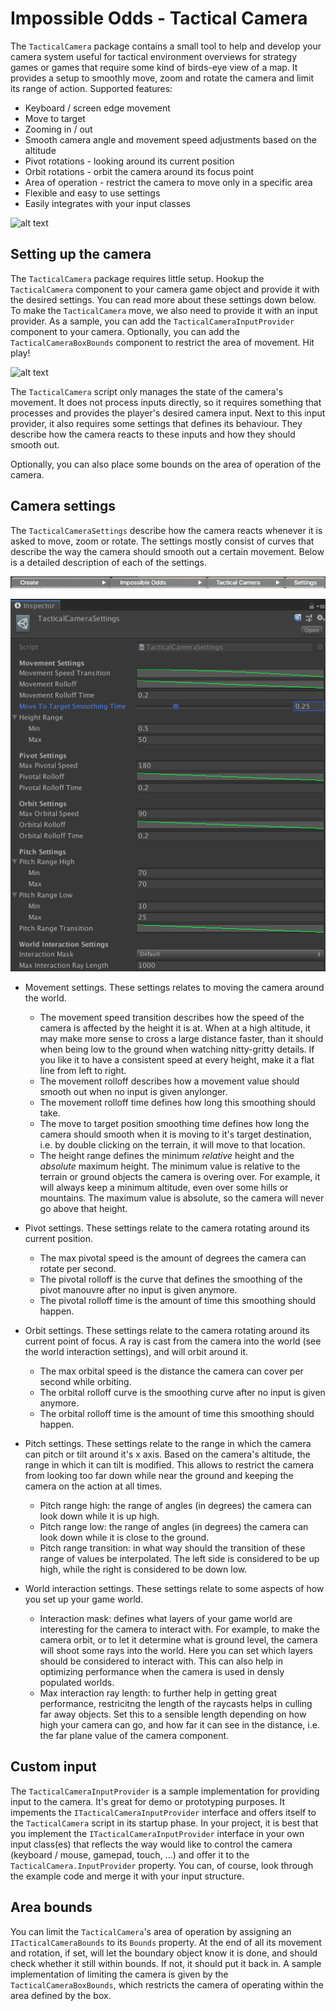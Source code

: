 # Impossible Odds - Tactical Camera

The `TacticalCamera` package contains a small tool to help and develop your camera system useful for tactical environment overviews for strategy games or games that require some kind of birds-eye view of a map. It provides a setup to smoothly move, zoom and rotate the camera and limit its range of action. Supported features:

* Keyboard / screen edge movement
* Move to target
* Zooming in / out
* Smooth camera angle and movement speed adjustments based on the altitude
* Pivot rotations - looking around its current position
* Orbit rotations - orbit the camera around its focus point
* Area of operation - restrict the camera to move only in a specific area
* Flexible and easy to use settings
* Easily integrates with your input classes

![alt text][TacticalCameraFeatures]

## Setting up the camera

The `TacticalCamera` package requires little setup. Hookup the `TacticalCamera` component to your camera game object and provide it with the desired settings. You can read more about these settings down below. To make the `TacticalCamera` move, we also need to provide it with an input provider. As a sample, you can add the `TacticalCameraInputProvider` component to your camera. Optionally, you can add the `TacticalCameraBoxBounds` component to restrict the area of movement. Hit play!

![alt text][TacticalCameraSetup]

The `TacticalCamera` script only manages the state of the camera's movement. It does not process inputs directly, so it requires something that processes and provides the player's desired camera input. Next to this input provider, it also requires some settings that defines its behaviour. They describe how the camera reacts to these inputs and how they should smooth out.

Optionally, you can also place some bounds on the area of operation of the camera.

## Camera settings

The `TacticalCameraSettings` describe how the camera reacts whenever it is asked to move, zoom or rotate. The settings mostly consist of curves that describe the way the camera should smooth out a certain movement. Below is a detailed description of each of the settings.

![alt text][TacticalCameraCreateSettings]

![alt text][TacticalCameraSettings]

  * Movement settings. These settings relates to moving the camera around the world.
    * The movement speed transition describes how the speed of the camera is affected by the height it is at. When at a high altitude, it may make more sense to cross a large distance faster, than it should when being low to the ground when watching nitty-gritty details. If you like it to have a consistent speed at every height, make it a flat line from left to right.
	* The movement rolloff describes how a movement value should smooth out when no input is given anylonger.
	* The movement rolloff time defines how long this smoothing should take.
	* The move to target position smoothing time defines how long the camera should smooth when it is moving to it's target destination, i.e. by double clicking on the terrain, it will move to that location.
	* The height range defines the minimum _relative_ height and the _absolute_ maximum height. The minimum value is relative to the terrain or ground objects the camera is overing over. For example, it will always keep a minimum altitude, even over some hills or mountains. The maximum value is absolute, so the camera will never go above that height.

  * Pivot settings. These settings relate to the camera rotating around its current position.
	* The max pivotal speed is the amount of degrees the camera can rotate per second.
	* The pivotal rolloff is the curve that defines the smoothing of the pivot manouvre after no input is given anymore.
	* The pivotal rolloff time is the amount of time this smoothing should happen.

  * Orbit settings. These settings relate to the camera rotating around its current point of focus. A ray is cast from the camera into the world (see the world interaction settings), and will orbit around it.
	* The max orbital speed is the distance the camera can cover per second while orbiting.
	* The orbital rolloff curve is the smoothing curve after no input is given anymore.
	* The orbital rolloff time is the amount of time this smoothing should happen.

  * Pitch settings. These settings relate to the range in which the camera can pitch or tilt around it's x axis. Based on the camera's altitude, the range in which it can tilt is modified. This allows to restrict the camera from looking too far down while near the ground and keeping the camera on the action at all times.
	* Pitch range high: the range of angles (in degrees) the camera can look down while it is up high.
	* Pitch range low: the range of angles (in degrees) the camera can look down while it is close to the ground.
	* Pitch range transition: in what way should the transition of these range of values be interpolated. The left side is considered to be up high, while the right is considered to be down low.

  * World interaction settings. These settings relate to some aspects of how you set up your game world.
	* Interaction mask: defines what layers of your game world are interesting for the camera to interact with. For example, to make the camera orbit, or to let it determine what is ground level, the camera will shoot some rays into the world. Here you can set which layers should be considered to interact with. This can also help in optimizing performance when the camera is used in densly populated worlds.
	* Max interaction ray length: to further help in getting great performance, restricitng the length of the raycasts helps in culling far away objects. Set this to a sensible length depending on how high your camera can go, and how far it can see in the distance, i.e. the far plane value of the camera component.

## Custom input

The `TacticalCameraInputProvider` is a sample implementation for providing input to the camera. It's great for demo or prototyping purposes. It impements the `ITacticalCameraInputProvider` interface and offers itself to the `TacticalCamera` script in its startup phase. In your project, it is best that you implement the `ITacticalCameraInputProvider` interface in your own input class(es) that reflects the way would like to control the camera (keyboard / mouse, gamepad, touch, ...) and offer it to the `TacticalCamera.InputProvider` property. You can, of course, look through the example code and merge it with your input structure.

## Area bounds

You can limit the `TacticalCamera`'s area of operation by assigning an `ITacticalCameraBounds` to its `Bounds` property. At the end of all its movement and rotation, if set, will let the boundary object know it is done, and should check whether it still within bounds. If not, it should put it back in. A sample implementation of limiting the camera is given by the `TacticalCameraBoxBounds`, which restricts the camera of operating within the area defined by the box.


[TacticalCameraFeatures]: ./Documentation/img/Features.gif
[TacticalCameraSetup]: ./Documentation/img/Setup.gif
[TacticalCameraCreateSettings]: ./Documentation/img/CreateSettings.png
[TacticalCameraSettings]: ./Documentation/img/Settings.png
